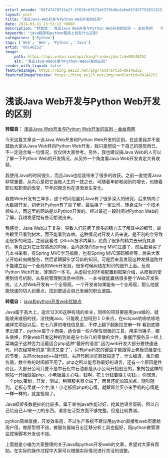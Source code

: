 ```yaml
---
arturl_encode: "68747470733a2f:2f626c6f672e6373646e2e6e65742f75303132313034323139:2f61727469636c652f64657461696c732f3830313436323532"
layout: post
title: "浅谈Java-Web开发与Python-Web开发的区别"
date: 2024-03-31 13:53:13 +0800
description: "转载自： 浅谈Java Web开发与Python Web开发的区别 – 金丝燕网　　今天这篇文章谈一"
keywords: "java程序和python程序上线有什么区别"
categories: ['Python']
tags: ['Web', 'Web', 'Python', 'Java']
artid: "80146252"
image:
    path: https://api.vvhan.com/api/bing?rand=sj&artid=80146252
    alt: "浅谈Java-Web开发与Python-Web开发的区别"
render_with_liquid: false
featuredImage: https://bing.ee123.net/img/rand?artid=80146252
featuredImagePreview: https://bing.ee123.net/img/rand?artid=80146252
---
```


# 浅谈Java Web开发与Python Web开发的区别

**转载自：**
[浅谈Java Web开发与Python Web开发的区别 – 金丝燕网](http://swiftlet.net/archives/2454)

今天这篇文章谈一谈Java Web开发和Python Web开发的区别。在这里我并不是鼓励大家从Java Web转向Python Web开发，我只是想说一下自己的感觉而已，不一定适合每一位情况，仅仅供大家参考。另外，我也建议搞Java Web的人可以了解一下Python Web的开发情况，从另外一个角度看Java Web开发肯定大有收获。

我使用Java的时间很久，而且Java也给我带来了很多的收获。之前一直觉得Java非常重要，从内心是把它当做人生的一技之长，可随着年龄和阅历的增长，也随着职位和职责的改变，早年的观念也在逐渐发生变化。

我做Web开发有三年多，这个时间段里对Java有了很多深入的研究，后来转向了大数据开发，初步对Python有了些了解，最后换了一家公司，转身成为一个技术领头人，而这里的网站是以Python开发的。经过最近一段时间对Python Web的了解，我越发感觉有些话想说出来。

我感觉，Java Web过于复杂，导致人们花费了很多的精力去了解其中的细节，最终眼里只看到树木，而不能看到森林。这种情况对开发人员来说，是不利的会导致走很多的弯路。之前我看过《Struts技术内幕》，花费了很多的精力去研究其源码，等真正对它比较熟悉的时候，业内逐渐向Spring MVC过渡了，然后赶紧买了几本书来看，有Spring MVC学习指南，也有Spring MVC源码解析等，后来大家又开始转向微服务，然后紧跟脚步学习新的知识。可是后来我发现这种发展道路并不能建立起一个全局的Web开发观，很多时候纠结在知识的细节上面。反观Python Web开发，薄薄的一本书，从虚拟化的环境配置到框架介绍，从模板的使用到信号机制，从系统管理到消息中间件，一本书就能囊括很多整个Web开发系统，让人对Web开发有一个全局观。一个开发者如果能有一个全局观，那么他就能快速的切入到重点，找到更适合自己发展的职业道路。

**转载自：**
[java和python开发web优缺点](https://go.zbj.com/news/14144.html)

Java属于高大上，适合12306这种有钱的金主，同样的项目要是用java做的，就能唬来成倍的钱，没钱搞java，只能晚上加班到１０来点，在eclipse吭哧吭哧地编译完项目以后，在七八屏的堆栈信息里，不停上翻下翻象捡芝麻一样 看到底哪里出错了，python属于小而美，适合做一些内聚性很强的工具，用来当锤子，榔头使唤，但象web开发这种的到处是杂七杂八的零散的文件，象餐厅服务员一样上菜端盘子这种苦力活最适合php这种“最好的语言”,因为web开发大部分要快速迭代，码农经常听的是“需求又变了”，只有php码农的键盘才能跟得上老板思维变化的节奏，左屏notepad++敲代码，右屏f5刷浏览器就搞定了，什么编译，重启服务器，数空格的时间都不用了。php之所以能号称最好的语言，还有一个原因是性价比，大部分公司只要不是中石化中石油都是从小公司开始创业的，象掏包这样的网站一开始就招php，小老板最关心啥，钱啊，花１分钱要赚１块钱，，你想想，一个php,策划，开发，测试，稍带服务器全端了，而且还能加班加点，随叫随到，老板心里就一个字,值！小老板招php的心情，就跟屌丝买小米手机的心情是一样一样的，就差抢购了。

Java框架多数是扯的比较多，属于害怕java性能过好，抢其他语言饭碗，所以自己给自己JJ来一刀的东西。语言在泛型方面不够完整。但是比较靠谱。

python简单直接，开发效率高，不过生产系统不建议用python直接堆web页面给用户用，做原型很不错，做服务器端日志迁移分析工具也挺好，用python做管理监控等脚本开发也不错。

上面就是小编为大家整理的关于java和python开发web的文章，希望对大家有帮助。在实际的操作过程中大家可以根据实际情况进行灵活的调整。